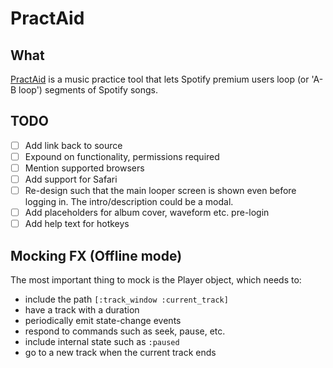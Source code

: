 # PractAid

## What

[PractAid](practaid.com) is a music practice tool that lets Spotify premium
users loop (or 'A-B loop') segments of Spotify songs.

## TODO
- [ ] Add link back to source
- [ ] Expound on functionality, permissions required
- [ ] Mention supported browsers
- [ ] Add support for Safari
- [ ] Re-design such that the main looper screen is shown even before logging in.
      The intro/description could be a modal.
- [ ] Add placeholders for album cover, waveform etc. pre-login
- [ ] Add help text for hotkeys

## Mocking FX (Offline mode)

The most important thing to mock is the Player object, which needs to:
* include the path `[:track_window :current_track]`
* have a track with a duration
* periodically emit state-change events
* respond to commands such as seek, pause, etc.
* include internal state such as `:paused`
* go to a new track when the current track ends